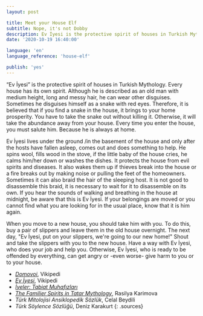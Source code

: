 ```yaml
---
layout: post

title: Meet your House Elf
subtitle: Nope, it's not Dobby
description: Ev İyesi is the protective spirit of houses in Turkish Mythology. Every house has its own spirit. Although he is described as an old man with medium height, long and messy hair, he can wear other disguises.
date: '2020-10-19 16:40:00'

language: 'en'
language_reference: 'house-elf'

publish: 'yes'
---
```


“Ev İyesi” is the protective spirit of houses in Turkish Mythology. Every house has its own spirit. Although he is described as an old man with medium height, long and messy hair, he can wear other disguises. Sometimes he disguises himself as a snake with red eyes. Therefore, it is believed that if you find a snake in the house, it brings to your home prosperity. You have to take the snake out without killing it. Otherwise, it will take the abundance away from your house. Every time you enter the house, you must salute him. Because he is always at home.

Ev İyesi lives under the ground /in the basement of the house and only after the hosts have fallen asleep, comes out and does something to help. He spins wool, fills wood in the stove, if the little baby of the house cries, he calms him/her down or washes the dishes. It protects the house from evil spirits and diseases. It also wakes them up if thieves break into the house or a fire breaks out by making noise or pulling the feet of the homeowners. Sometimes it can also braid the hair of the sleeping host. It is not good to disassemble this braid, it is necessary to wait for it to disassemble on its own. If you hear the sounds of walking and breathing in the house at midnight, be aware that this is Ev İyesi. If your belongings are moved or you cannot find what you are looking for in the usual place, know that it is him again.

When you move to a new house, you should take him with you. To do this, buy a pair of slippers and leave them in the old house overnight. The next day, "Ev İyesi, put on your slippers, we're going to our new home!" Shout and take the slippers with you to the new house.
Have a way with Ev İyesi, who does your job and help you. Otherwise, Ev İyesi, who is ready to be offended by everything, can get angry or -even worse- give harm to you or to your house.


+ *[Domovoi](https://tr.wikipedia.org/wiki/Domovoi#/media/Dosya:Domovoi.jpg)*, Vikipedi
+ *[Ev İyesi](https://tr.wikipedia.org/wiki/Ev_iyesi)*, Vikipedi
+ *[İyeler: Tabiat Muhafızları](https://www.shallwe.com.tr/iyeler-tabiat-muhafizlari/)*
+ *[The Familier Spirits in Tatar Mythology](https://dergipark.org.tr/tr/download/article-file/223080)*, Rasilya Karimova
+ *Türk Mitolojisi Ansiklopedik Sözlük*, Celal Beydili
+ *Türk Söylence Sözlüğü*, Deniz Karakurt
{: .sources}
